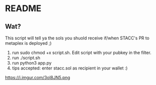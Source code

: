 # README

## Wat?

This script will tell ya the sols you shuold receive if/when STACC's PR to metaplex is deployed ;)

1. run sudo chmod +x script.sh. Edit script with your pubkey in the filter.
2. run ./script.sh
3. run python3 app.py
4. tips accepted: enter stacc.sol as recipient in your wallet :)

https://i.imgur.com/3ol8JN5.png

